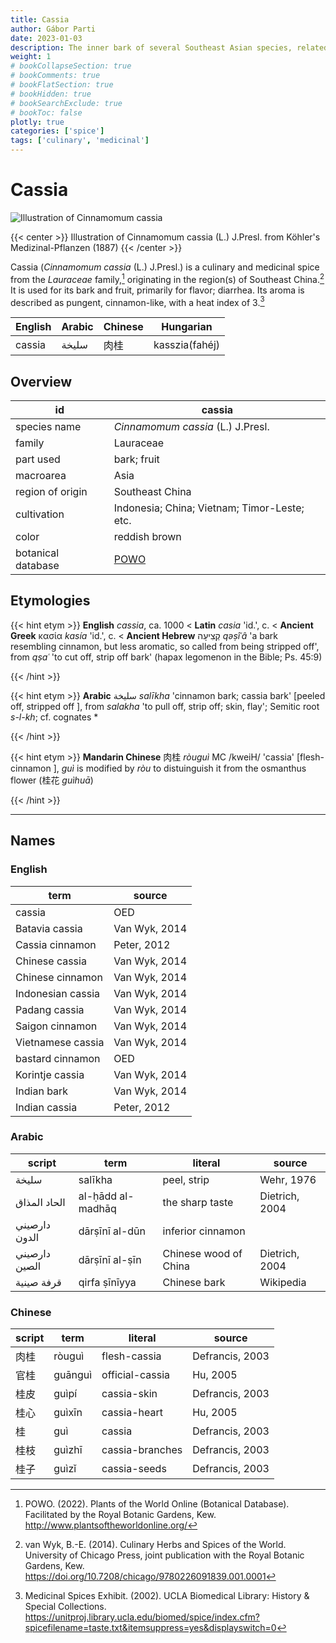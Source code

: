 ```yaml
---
title: Cassia
author: Gábor Parti
date: 2023-01-03
description: The inner bark of several Southeast Asian species, related to cinnamon..
weight: 1
# bookCollapseSection: true
# bookComments: true
# bookFlatSection: true
# bookHidden: true
# bookSearchExclude: true
# bookToc: false
plotly: true
categories: ['spice']
tags: ['culinary', 'medicinal']
---
```


# Cassia

![Illustration of Cinnamomum cassia](/images/kohler/cassia.png)

{{< center >}}
Illustration of Cinnamomum cassia (L.) J.Presl. from Köhler's Medizinal-Pflanzen (1887)
{{< /center >}}

Cassia (*Cinnamomum cassia* (L.) J.Presl.) is a culinary and medicinal spice from the *Lauraceae* family,[^powo] originating in the region(s) of Southeast China.[^van_wyk_culinary_2014] It is used for its bark and fruit, primarily for flavor; diarrhea. Its aroma is described as pungent, cinnamon-like, with a heat index of 3.[^ucla_medicinal_2002]

|English|Arabic|Chinese|   Hungarian  |
|-------|------|-------|--------------|
| cassia| سليخة|   肉桂  |kasszia(fahéj)|

## Overview

|        id        |                       cassia                      |
|------------------|---------------------------------------------------|
|   species name   |         *Cinnamomum cassia* (L.) J.Presl.         |
|      family      |                     Lauraceae                     |
|     part used    |                    bark; fruit                    |
|     macroarea    |                        Asia                       |
| region of origin |                  Southeast China                  |
|    cultivation   |    Indonesia; China; Vietnam; Timor-Leste; etc.   |
|       color      |                   reddish brown                   |
|botanical database|[POWO](https://powo.science.kew.org/taxon/463288-1)|

## Etymologies

{{< hint etym >}}
**English** *cassia*, ca. 1000 < **Latin** *casia* 'id.', c. < **Ancient Greek** κασία *kasía* 'id.', c. < **Ancient Hebrew** קְצִיעָה *qəṣîʿâ* 'a bark resembling cinnamon, but less aromatic, so called from being stripped off', from *qṣaʿ* 'to cut off, strip off bark' (hapax legomenon in the Bible; Ps. 45:9)



{{< /hint >}}

{{< hint etym >}}
**Arabic** سليخة *salīkha* 'cinnamon bark; cassia bark' [peeled off, stripped off ], from *salakha* 'to pull off, strip off; skin, flay'; Semitic root *s-l-kh*; cf. cognates *



{{< /hint >}}

{{< hint etym >}}
**Mandarin Chinese** 肉桂 *ròuguì* MC /kweiH/ 'cassia' [flesh-cinnamon ], *guì* is modified by *ròu* to distuinguish it from the osmanthus flower (桂花 *guìhuā*)



{{< /hint >}}

***

## Names

### English

|       term      |    source   |
|-----------------|-------------|
|      cassia     |     OED     |
|  Batavia cassia |Van Wyk, 2014|
| Cassia cinnamon | Peter, 2012 |
|  Chinese cassia |Van Wyk, 2014|
| Chinese cinnamon|Van Wyk, 2014|
|Indonesian cassia|Van Wyk, 2014|
|  Padang cassia  |Van Wyk, 2014|
| Saigon cinnamon |Van Wyk, 2014|
|Vietnamese cassia|Van Wyk, 2014|
| bastard cinnamon|     OED     |
| Korintje cassia |Van Wyk, 2014|
|   Indian bark   |Van Wyk, 2014|
|  Indian cassia  | Peter, 2012 |

### Arabic

|    script   |       term      |       literal       |    source    |
|-------------|-----------------|---------------------|--------------|
|    سليخة    |     salīkha     |     peel, strip     |  Wehr, 1976  |
| الحاد المذاق|al-ḥādd al-madhāq|   the sharp taste   |Dietrich, 2004|
|دارصيني الدون|  dārṣīnī al-dūn |  inferior cinnamon  |              |
|دارصيني الصين|  dārṣīnī al-ṣīn |Chinese wood of China|Dietrich, 2004|
|  قرفة صينية |  qirfa ṣīnīyya  |     Chinese bark    |   Wikipedia  |

### Chinese

|script|  term |    literal    |     source    |
|------|-------|---------------|---------------|
|  肉桂  | ròuguì|  flesh-cassia |Defrancis, 2003|
|  官桂  |guānguì|official-cassia|    Hu, 2005   |
|  桂皮  | guìpí |  cassia-skin  |Defrancis, 2003|
|  桂心  | guìxīn|  cassia-heart |    Hu, 2005   |
|   桂  |  guì  |     cassia    |Defrancis, 2003|
|  桂枝  | guìzhī|cassia-branches|Defrancis, 2003|
|  桂子  | guìzǐ |  cassia-seeds |Defrancis, 2003|

[^powo]: POWO. (2022). Plants of the World Online (Botanical Database). Facilitated by the Royal Botanic Gardens, Kew. http://www.plantsoftheworldonline.org/
[^van_wyk_culinary_2014]: van Wyk, B.-E. (2014). Culinary Herbs and Spices of the World. University of Chicago Press, joint publication with the Royal Botanic Gardens, Kew. https://doi.org/10.7208/chicago/9780226091839.001.0001
[^ucla_medicinal_2002]: Medicinal Spices Exhibit. (2002). UCLA Biomedical Library: History & Special Collections. https://unitproj.library.ucla.edu/biomed/spice/index.cfm?spicefilename=taste.txt&itemsuppress=yes&displayswitch=0

